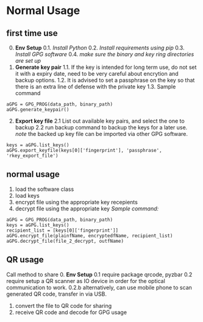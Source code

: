 # Normal Usage #
## first time use ##
0. **Env Setup**
0.1. *Install Python*
0.2. *Install requirements using pip*
0.3. *Install GPG software*
0.4. *make sure the binary and key ring directories are set up*
1. **Generate key pair**
1.1. If the key is intended for long term use, do not set it with a expiry date, need to be very careful about encrytion and backup options.
1.2. It is advised to set a passphrase on the key so that there is an extra line of defense with the private key
1.3. Sample command
```
aGPG = GPG_PROG(data_path, binary_path)
aGPG.generate_keypair()
```
2. **Export key file**
2.1 List out available key pairs, and select the one to backup
2.2 run backup command to backup the keys for a later use. *note* the backed up key file can be imported via other GPG software.
```
keys = aGPG.list_keys()
aGPG.export_keyfile(keys[0]['fingerprint'], 'passphrase', 'rkey_export_file')
```
## normal usage ##
1. load the software class
2. load keys
3. encrypt file using the appropriate key recepients
4. decrypt file using the appropriate key
*Sample command:*
```
aGPG = GPG_PROG(data_path, binary_path)
keys = aGPG.list_keys()
recipient_list = [keys[0]['fingerprint']]
aGPG.encrypt_file(plainfName, encryptedfName, recipient_list)
aGPG.decrypt_file(file_2_decrypt, outfName)
```
## QR usage ##
Call method to share
0. **Env Setup**
0.1 require package qrcode, pyzbar
0.2 require setup a QR scanner as IO device in order for the optical communication to work.
0.2.b alternatively, can use mobile phone to scan generated QR code, transfer in via USB.
1. convert the file to QR code for sharing
2. receive QR code and decode for GPG usage
